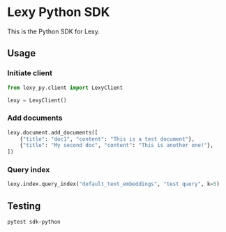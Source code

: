 # Lexy Python SDK

This is the Python SDK for Lexy.

## Usage

### Initiate client

```python
from lexy_py.client import LexyClient

lexy = LexyClient()
```

### Add documents

```python
lexy.document.add_documents([
    {"title": "doc1", "content": "This is a test document"},
    {"title": "My second doc", "content": "This is another one!"},
])
```

### Query index

```python
lexy.index.query_index("default_text_embeddings", "test query", k=5)
```

## Testing

```bash
pytest sdk-python
```
